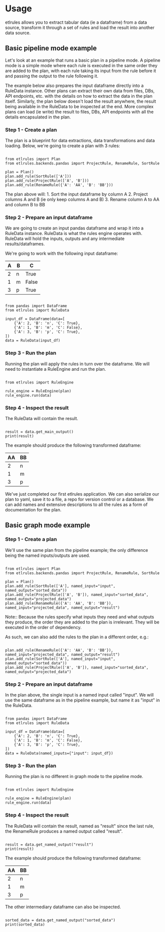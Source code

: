 # Usage

etlrules allows you to extract tabular data (ie a dataframe) from a data source,
transform it through a set of rules and load the result into another data source.

## Basic pipeline mode example

Let's look at an example that runs a basic plan in a pipeline mode.
A pipeline mode is a simple mode where each rule is executed in the same order they are
added to the plan, with each rule taking its input from the rule before it and passing the
output to the rule following it.

The example below also prepares the input dataframe directly into a RuleData instance.
Other plans can extract their own data from files, DBs, API endpoints, etc. with the details
on how to extract the data in the plan itself.
Similarly, the plan below doesn't load the result anywhere, the result being available in the
RuleData to be inspected at the end. More complex plans can load (ie write) the result to 
files, DBs, API endpoints with all the details encapsulated in the plan.

### Step 1 - Create a plan

The plan is a blueprint for data extractions, data transformations and data loading.
Below, we're going to create a plan with 3 rules:

``` console

from etlrules import Plan
from etlrules.backends.pandas import ProjectRule, RenameRule, SortRule

plan = Plan()
plan.add_rule(SortRule(['A']))
plan.add_rule(ProjectRule(['A', 'B']))
plan.add_rule(RenameRule({'A': 'AA', 'B': 'BB'}))

```

The plan above will:
    1. Sort the input dataframe by column A
    2. Project columns A and B (ie only keep columns A and B)
    3. Rename column A to AA and column B to BB

### Step 2 - Prepare an input dataframe

We are going to create an input pandas dataframe and wrap it into a RuleData instance.
RuleData is what the rules engine operates with. RuleData will hold the inputs, outputs
and any intermediate results/dataframes.

We're going to work with the following input dataframe:

| A  | B  | C     |
|----|----|-------|
| 2  | n  | True  |
| 1  | m  | False |
| 3  | p  | True  |


``` console

from pandas import DataFrame
from etlrules import RuleData

input_df = DataFrame(data=[
    {'A': 2, 'B': 'n', 'C': True},
    {'A': 1, 'B': 'm', 'C': False},
    {'A': 3, 'B': 'p', 'C': True},
])
data = RuleData(input_df)

```

### Step 3 - Run the plan

Running the plan will apply the rules in turn over the dataframe.
We will need to instantiate a RuleEngine and run the plan.

``` console

from etlrules import RuleEngine

rule_engine = RuleEngine(plan)
rule_engine.run(data)

```

### Step 4 - Inspect the result

The RuleData will contain the result.

``` console

result = data.get_main_output()
print(result)

```

The example should produce the following transformed dataframe:

| AA  | BB  |
|-----|-----|
| 2   | n   |
| 1   | m   |
| 3   | p   |

We've just completed our first etlrules application.
We can also serialize our plan to yaml, save it to a file, a repo for version control or a database.
We can add names and extensive descriptions to all the rules as a form of documentation for the plan.


## Basic graph mode example

### Step 1 - Create a plan

We'll use the same plan from the pipeline example; the only difference being the named inputs/outputs are used.

``` console

from etlrules import Plan
from etlrules.backends.pandas import ProjectRule, RenameRule, SortRule

plan = Plan()
plan.add_rule(SortRule(['A'], named_input="input", named_output="sorted_data"))
plan.add_rule(ProjectRule(['A', 'B']), named_input="sorted_data", named_output="projected_data")
plan.add_rule(RenameRule({'A': 'AA', 'B': 'BB'}), named_input="projected_data", named_output="result")

```

Note::
    Because the rules specify what inputs they need and what outputs they produce, the order they are
    added to the plan is irrelevant. They will be executed in the order of dependency.

As such, we can also add the rules to the plan in a different order, e.g.:

``` console

plan.add_rule(RenameRule({'A': 'AA', 'B': 'BB'}), named_input="projected_data", named_output="result")
plan.add_rule(SortRule(['A'], named_input="input", named_output="sorted_data"))
plan.add_rule(ProjectRule(['A', 'B']), named_input="sorted_data", named_output="projected_data")

```

### Step 2 - Prepare an input dataframe

In the plan above, the single input is a named input called "input".
We will use the same dataframe as in the pipeline example, but name it as "input" in the RuleData.

``` console

from pandas import DataFrame
from etlrules import RuleData

input_df = DataFrame(data=[
    {'A': 2, 'B': 'n', 'C': True},
    {'A': 1, 'B': 'm', 'C': False},
    {'A': 3, 'B': 'p', 'C': True},
])
data = RuleData(named_inputs={"input": input_df})

```

### Step 3 - Run the plan

Running the plan is no different in graph mode to the pipeline mode.

``` console

from etlrules import RuleEngine

rule_engine = RuleEngine(plan)
rule_engine.run(data)

```

### Step 4 - Inspect the result

The RuleData will contain the result, named as "result" since the last rule, the RenameRule
produces a named output called "result".

``` console

result = data.get_named_output("result")
print(result)

```

The example should produce the following transformed dataframe:

| AA  | BB  |
|-----|-----|
| 2   | n   |
| 1   | m   |
| 3   | p   |

The other intermediary dataframe can also be inspected.

``` console

sorted_data = data.get_named_output("sorted_data")
print(sorted_data)

```
